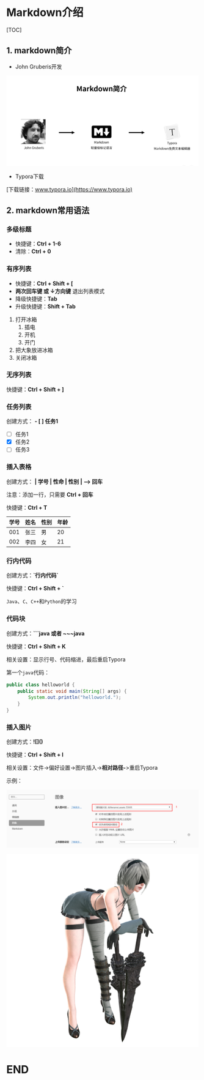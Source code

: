 # Markdown介绍

[TOC]

## 1. markdown简介

- John Gruberis开发

![](./01_markdown语法.assets/0.png)

- Typora下载

[下载链接：www.typora.io](https://www.typora.io)

## 2. markdown常用语法

### 多级标题

- 快捷键：**Ctrl + 1-6**
- 清除：**Ctrl + 0**

### 有序列表

- 快捷键：**Ctrl + Shift + [**
- **两次回车键 或 ↓方向键** 退出列表模式
- 降级快捷键：**Tab**
- 升级快捷键：**Shift + Tab**

1. 打开冰箱
    1. 插电
    2. 开机
    3. 开门
2. 把大象放进冰箱
3. 关闭冰箱

### 无序列表

快捷键：**Ctrl + Shift + ]**

### 任务列表

创建方式： **- [ ] 任务1**

- [ ] 任务1
- [x] 任务2
- [ ] 任务3

### 插入表格

创建方式： **| 学号 | 性命 | 性别 | --> 回车**

注意：添加一行，只需要 **Ctrl + 回车**

快捷键：**Ctrl + T**

| 学号 | 姓名 | 性别 | 年龄 |
| ---- | ---- | ---- | ---- |
| 001  | 张三 | 男   | 20   |
| 002  | 李四 | 女   | 21   |

### 行内代码

创建方式：**\`行内代码\`**

快捷键：**Ctrl + Shift + `**

`Java`、`C`、`C++`和`Python`的学习

### 代码块

创建方式：**```java 或者 ~~~java**

快捷键：**Ctrl + Shift + K**

相关设置：显示行号、代码缩进，最后重启Typora

第一个`java`代码：

```java
public class helloworld {
    public static void main(String[] args) {
        System.out.println("helloworld.");
    }
}
```

### 插入图片

创建方式：**\!\[]()**

快捷键：**Ctrl + Shift + I**

相关设置：文件->偏好设置->图片插入->**相对路径-**>重启Typora

示例：

![](./01_markdown语法.assets/2.png)

![](./01_markdown语法.assets/1.png)

# END